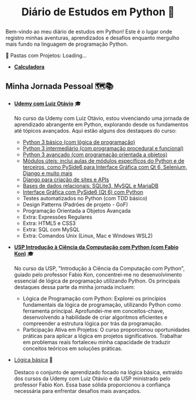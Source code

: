 # <p align="center">Diário de Estudos em Python 🚀</p>

Bem-vindo ao meu diário de estudos em Python! Este é o lugar onde registro minhas aventuras, aprendizados e desafios enquanto mergulho mais fundo na linguagem de programação Python.


📂 Pastas com Projetos: Loading...
- **[Calculadora](https://github.com/PabloAlves99/Python/tree/main/Udemy/_pyside6/PA_calculadora)**


## Minha Jornada Pessoal 🗺️📚

- **[Udemy com Luiz Otávio](https://github.com/PabloAlves99/Python/tree/main/Udemy)** 🎓 <br><br>
     No curso da Udemy com Luiz Otávio, estou vivenciando uma jornada de aprendizado abrangente em Python, explorando desde os fundamentos até tópicos avançados. Aqui estão alguns dos destaques do curso:
    - [Python 3 básico (com lógica de programação)](https://github.com/PabloAlves99/Python/tree/main/logica_basica)
    - [Python 3 intermediário (com programação procedural e funcional)](https://github.com/PabloAlves99/Python/tree/main/Udemy)
    - [Python 3 avançado (com programação orientada a objetos)](https://github.com/PabloAlves99/Python/tree/main/Udemy/POO)
    - [Módulos úteis: inclui aulas de módulos específicos do Python e de terceiros, como PySide6 para Interface Gráfica com Qt 6, Selenium, Django e muito mais](https://github.com/PabloAlves99/Python/tree/main/Udemy/modulos)
    - [Django para criação de sites e APIs]('')
    - [Bases de dados relacionais: SQLite3, MySQL e MariaDB](https://github.com/PabloAlves99/Python/tree/main/Udemy/base_de_dados)
    - [Interface Gráfica com PySide6 (Qt 6) com Python](https://github.com/PabloAlves99/Python/tree/main/Udemy/_pyside6)
    - Testes automatizados no Python (com TDD básico)
    - Design Patterns (Padrões de projeto - GoF)
    - Programação Orientada a Objetos Avançada
    - Extra: Expressões Regulares
    - Extra: HTML5 e CSS3
    - Extra: SQL com MySQL
    - Extra: Comandos Unix (Linux, Mac e Windows WSL2)
  
- **[USP Introdução à Ciência da Computação com Python (com Fabio Kon)](https://github.com/PabloAlves99/Python/tree/main/universidade_de_Sao_Paulo)** 🎓 <br><br>
    No curso da USP, "Introdução à Ciência da Computação com Python", guiado pelo professor Fabio Kon, concentrei-me no desenvolvimento essencial de lógica de programação utilizando Python. Os principais destaques dessa parte da minha jornada incluem:
    - Lógica de Programação com Python: Explorei os princípios fundamentais da lógica de programação, utilizando Python como ferramenta principal. Aprofundei-me em conceitos-chave, desenvolvendo a habilidade de criar algoritmos eficientes e compreender a estrutura lógica por trás da programação.
    - Participação Ativa em Projetos: O curso proporcionou oportunidades práticas para aplicar a lógica em projetos significativos. Trabalhar em problemas reais fortaleceu minha capacidade de traduzir conceitos teóricos em soluções práticas.

- [Lógica básica](https://github.com/PabloAlves99/Python/tree/main/logica_basica) 🧠<br><br>
  Destaco o conjunto de aprendizado focado na lógica básica, extraído dos cursos da Udemy com Luiz Otávio e da USP ministrado pelo professor Fabio Kon.
  Essa base sólida proporcionou a confiança necessária para enfrentar desafios mais avançados.

